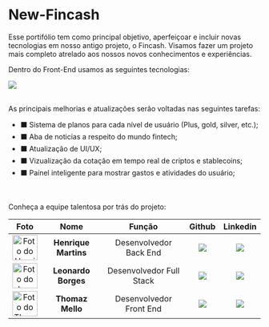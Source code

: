# New-Fincash

Esse portifólio tem como principal objetivo, aperfeiçoar e incluir novas tecnologias em nosso antigo projeto, o Fincash. Visamos fazer um projeto mais completo atrelado aos nossos novos conhecimentos e experiências.

Dentro do Front-End usamos as seguintes tecnologias:
<div align="left">
    <img src="https://skillicons.dev/icons?i=react,vite,javascript,css,bootstrap,tailwind" />
</div>

<br>

As principais melhorias e atualizações serão voltadas nas seguintes tarefas:
- ⬛ Sistema de planos para cada nível de usuário (Plus, gold, silver, etc.); <br>
- ⬛ Aba de noticias a respeito do mundo fintech; <br>
- ⬛ Atualização de UI/UX; <br>
- ⬛ Vizualização da cotação em tempo real de criptos e stablecoins; <br>
- ⬛ Paínel inteligente para mostrar gastos e atividades do usuário; <br>

<br>

Conheça a equipe talentosa por trás do projeto:

| Foto | Nome | Função | Github | Linkedin |
| :---------: | :---------: | :---------------------: | :-----------------: | :-------: |
| <img src="https://avatars.githubusercontent.com/u/168497458?v=4" width=50px alt="Foto do Henrique"/> | **Henrique Martins** | Desenvolvedor Back End | <a href="https://github.com/Developer-Martins"><img src="https://img.shields.io/badge/GitHub-100000?style=for-the-badge&logo=github&logoColor=white"></a> | <a href="https://www.linkedin.com/in/henriquemoreiramartins/"><img src="https://img.shields.io/badge/LinkedIn-0077B5?style=for-the-badge&logo=linkedin&logoColor=white"></a> |
| <img src="https://avatars.githubusercontent.com/u/129808878?u=6767b6ecbb41b7ea788d221a47a2f23e1ebe47a4&v=4&size=64" width=50px alt="Foto do Leo"> | **Leonardo Borges** | Desenvolvedor Full Stack | <a href="https://github.com/borges-leo"><img src="https://img.shields.io/badge/GitHub-100000?style=for-the-badge&logo=github&logoColor=white"></a> | <a href="https://www.linkedin.com/in/leonardo-borges-/"><img src="https://img.shields.io/badge/LinkedIn-0077B5?style=for-the-badge&logo=linkedin&logoColor=white"></a> 
| <img src="https://avatars.githubusercontent.com/u/162379221?v=4" width=50px  alt="Foto do Thomaz"> | **Thomaz Mello** | Desenvolvedor Front End | <a href="https://github.com/ThOMaZMe11o"><img src="https://img.shields.io/badge/GitHub-100000?style=for-the-badge&logo=github&logoColor=white"></a> | <a href="https://www.linkedin.com/in/thomaz-feitosa-de-mello-76a9a5294/"><img src="https://img.shields.io/badge/LinkedIn-0077B5?style=for-the-badge&logo=linkedin&logoColor=white"></a> |
